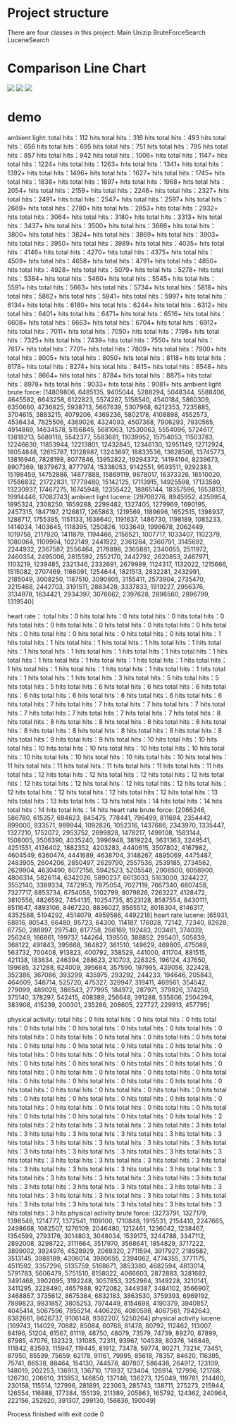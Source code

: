 # Project structure
There are four classes in this project: 
    Main
    Unizip
    BruteForceSearch
    LuceneSearch



# Comparison Line Chart

![](heartrate.png)
![](physicalActivity.png)
![](ambientLight.png)


# demo


ambient light: 
total hits：112 hits
total hits：316 hits
total hits：493 hits
total hits：656 hits
total hits：695 hits
total hits：751 hits
total hits：795 hits
total hits：857 hits
total hits：942 hits
total hits：1006+ hits
total hits：1147+ hits
total hits：1224+ hits
total hits：1263+ hits
total hits：1341+ hits
total hits：1392+ hits
total hits：1496+ hits
total hits：1627+ hits
total hits：1745+ hits
total hits：1838+ hits
total hits：1897+ hits
total hits：1968+ hits
total hits：2054+ hits
total hits：2159+ hits
total hits：2246+ hits
total hits：2327+ hits
total hits：2491+ hits
total hits：2547+ hits
total hits：2597+ hits
total hits：2669+ hits
total hits：2780+ hits
total hits：2853+ hits
total hits：2932+ hits
total hits：3064+ hits
total hits：3180+ hits
total hits：3313+ hits
total hits：3437+ hits
total hits：3500+ hits
total hits：3666+ hits
total hits：3800+ hits
total hits：3824+ hits
total hits：3869+ hits
total hits：3903+ hits
total hits：3950+ hits
total hits：3989+ hits
total hits：4035+ hits
total hits：4146+ hits
total hits：4270+ hits
total hits：4375+ hits
total hits：4509+ hits
total hits：4658+ hits
total hits：4791+ hits
total hits：4850+ hits
total hits：4928+ hits
total hits：5079+ hits
total hits：5278+ hits
total hits：5384+ hits
total hits：5460+ hits
total hits：5545+ hits
total hits：5591+ hits
total hits：5663+ hits
total hits：5734+ hits
total hits：5818+ hits
total hits：5862+ hits
total hits：5941+ hits
total hits：5997+ hits
total hits：6134+ hits
total hits：6180+ hits
total hits：6244+ hits
total hits：6312+ hits
total hits：6401+ hits
total hits：6471+ hits
total hits：6516+ hits
total hits：6608+ hits
total hits：6663+ hits
total hits：6704+ hits
total hits：6912+ hits
total hits：7011+ hits
total hits：7050+ hits
total hits：7198+ hits
total hits：7325+ hits
total hits：7439+ hits
total hits：7550+ hits
total hits：7617+ hits
total hits：7701+ hits
total hits：7809+ hits
total hits：7900+ hits
total hits：8005+ hits
total hits：8050+ hits
total hits：8118+ hits
total hits：8178+ hits
total hits：8274+ hits
total hits：8415+ hits
total hits：8548+ hits
total hits：8664+ hits
total hits：8784+ hits
total hits：8875+ hits
total hits：8978+ hits
total hits：9033+ hits
total hits：9081+ hits
ambient light brute force: [14809806, 6485135, 9405044, 5288294, 5048344, 5588406, 4645582, 6643258, 6122823, 5574287, 5158540, 4540184, 5860309, 6350660, 4736825, 5938713, 5667639, 5307968, 6212353, 7235885, 3704615, 3883215, 4079206, 4369236, 5802178, 4108898, 4552573, 4536434, 7825506, 4369026, 4324093, 4507368, 7906293, 7930565, 4914869, 14634578, 5156845, 5681063, 12530063, 5554096, 5724617, 13818213, 5689118, 5542377, 5583681, 11039952, 15754053, 11503783, 12246630, 11853944, 12213801, 12432845, 12346130, 12951149, 12712924, 18054848, 12615787, 13128987, 13243697, 18833536, 13628506, 13745773, 13816946, 7828198, 8077846, 13952822, 19294372, 14194104, 8239673, 8907369, 18379673, 8777974, 15338053, 9142551, 9593511, 9292383, 15198459, 14752886, 14877888, 15869119, 9878017, 16373326, 16510020, 17586832, 21722831, 17779480, 15142125, 17113915, 14925598, 17133580, 13230937, 17467275, 16745948, 12355422, 18865144, 18357596, 16538131, 19914446, 17082743]
ambient light lucene: [29708276, 8945952, 4259954, 1895324, 2308250, 1659288, 2299482, 1327405, 1279969, 1690195, 2457315, 1847197, 2126817, 1265863, 1219569, 1189696, 1652515, 1398937, 1288717, 1755395, 1151133, 1638640, 1191637, 1486730, 1198189, 1085233, 1414034, 1403645, 1118395, 1250826, 1033649, 1999678, 2062449, 1019758, 2117920, 1411879, 1194466, 2156521, 1007717, 1033407, 1102379, 1080064, 1109994, 1022149, 2441922, 2361284, 2360791, 3145692, 2244932, 2367587, 2556464, 2178898, 2365881, 2340055, 2511972, 2460354, 2495006, 2815592, 2552170, 2442792, 2620853, 2467971, 1103219, 1239485, 2321346, 2332691, 2679989, 1124317, 1132022, 1215666, 1515082, 2707469, 1166091, 1254644, 1821513, 2832281, 2432991, 2185049, 3008250, 1187510, 3090805, 3155411, 2573904, 2735470, 3215468, 2442703, 3191511, 2883428, 3337833, 1919227, 2956376, 3134978, 1634421, 2934397, 3076662, 2397628, 2896560, 2896799, 1319540]

heart rate：
total hits：0 hits
total hits：0 hits
total hits：0 hits
total hits：0 hits
total hits：0 hits
total hits：0 hits
total hits：0 hits
total hits：0 hits
total hits：0 hits
total hits：0 hits
total hits：0 hits
total hits：0 hits
total hits：1 hits
total hits：1 hits
total hits：1 hits
total hits：1 hits
total hits：1 hits
total hits：1 hits
total hits：1 hits
total hits：1 hits
total hits：1 hits
total hits：1 hits
total hits：1 hits
total hits：1 hits
total hits：1 hits
total hits：1 hits
total hits：1 hits
total hits：1 hits
total hits：1 hits
total hits：1 hits
total hits：1 hits
total hits：1 hits
total hits：1 hits
total hits：3 hits
total hits：5 hits
total hits：5 hits
total hits：5 hits
total hits：6 hits
total hits：6 hits
total hits：6 hits
total hits：6 hits
total hits：6 hits
total hits：6 hits
total hits：6 hits
total hits：6 hits
total hits：7 hits
total hits：7 hits
total hits：7 hits
total hits：7 hits
total hits：7 hits
total hits：7 hits
total hits：7 hits
total hits：7 hits
total hits：8 hits
total hits：8 hits
total hits：8 hits
total hits：8 hits
total hits：8 hits
total hits：8 hits
total hits：8 hits
total hits：8 hits
total hits：8 hits
total hits：8 hits
total hits：9 hits
total hits：9 hits
total hits：10 hits
total hits：10 hits
total hits：10 hits
total hits：10 hits
total hits：10 hits
total hits：10 hits
total hits：10 hits
total hits：10 hits
total hits：10 hits
total hits：10 hits
total hits：11 hits
total hits：11 hits
total hits：11 hits
total hits：11 hits
total hits：11 hits
total hits：12 hits
total hits：12 hits
total hits：12 hits
total hits：12 hits
total hits：12 hits
total hits：12 hits
total hits：12 hits
total hits：12 hits
total hits：12 hits
total hits：12 hits
total hits：12 hits
total hits：12 hits
total hits：13 hits
total hits：13 hits
total hits：13 hits
total hits：14 hits
total hits：14 hits
total hits：14 hits
total hits：14 hits
heart rate brute force: [2066246, 586780, 615357, 684623, 845475, 778441, 796499, 811694, 2354442, 899000, 933571, 989944, 1092826, 1052316, 1437686, 2343970, 1335447, 1327210, 1752072, 2953752, 2699828, 1478217, 1499108, 1583144, 1508005, 3506390, 4035240, 3996948, 3819224, 3631363, 3249541, 4251551, 4136402, 1882352, 4203283, 4440615, 3507802, 4167982, 4604549, 6360474, 4441689, 4638704, 3148267, 4895069, 4475487, 2483905, 2604206, 2850497, 2629790, 2557536, 2539185, 2734562, 2629904, 4630490, 8072156, 5942523, 5205548, 2908500, 6058900, 4806314, 5826114, 6342026, 5890237, 6613033, 5163000, 3244227, 3552140, 3389334, 7472953, 7875054, 7027119, 7667340, 6807458, 7327717, 8853734, 6754058, 5102799, 8079826, 7263227, 4128472, 3810556, 4826592, 7454135, 10254735, 8523128, 8587554, 8430111, 8511647, 4893106, 8467220, 8836027, 8565512, 8018304, 8146317, 4352588, 5194292, 4514079, 4959586, 4492218]
heart rate lucene: [65931, 68816, 80543, 66480, 95723, 64300, 114187, 176028, 72142, 72340, 82628, 67750, 288897, 297540, 617758, 266169, 192483, 203461, 374039, 256249, 166861, 199737, 144264, 139550, 388852, 295401, 505839, 368122, 491843, 395668, 364827, 361510, 149629, 469805, 475089, 563732, 700408, 913823, 400792, 358529, 441000, 411704, 881515, 421138, 183634, 246394, 288623, 210703, 226325, 196124, 437650, 199685, 321288, 624009, 395684, 357590, 197995, 439056, 322428, 352386, 367086, 393299, 435975, 293292, 244233, 194646, 205843, 464609, 348714, 525720, 475327, 329947, 319411, 469561, 354542, 279099, 489026, 386543, 277995, 184972, 287971, 379826, 374250, 375140, 378297, 542415, 408389, 256648, 391288, 535806, 2504294, 383908, 415239, 200301, 235286, 208605, 227727, 229913, 457795]

physical activity: 
total hits：0 hits
total hits：0 hits
total hits：0 hits
total hits：0 hits
total hits：0 hits
total hits：0 hits
total hits：0 hits
total hits：0 hits
total hits：0 hits
total hits：0 hits
total hits：0 hits
total hits：0 hits
total hits：0 hits
total hits：0 hits
total hits：0 hits
total hits：0 hits
total hits：0 hits
total hits：0 hits
total hits：0 hits
total hits：0 hits
total hits：0 hits
total hits：0 hits
total hits：0 hits
total hits：0 hits
total hits：0 hits
total hits：0 hits
total hits：0 hits
total hits：0 hits
total hits：0 hits
total hits：0 hits
total hits：0 hits
total hits：0 hits
total hits：0 hits
total hits：0 hits
total hits：0 hits
total hits：0 hits
total hits：0 hits
total hits：0 hits
total hits：0 hits
total hits：0 hits
total hits：0 hits
total hits：0 hits
total hits：0 hits
total hits：0 hits
total hits：0 hits
total hits：0 hits
total hits：0 hits
total hits：0 hits
total hits：0 hits
total hits：0 hits
total hits：0 hits
total hits：0 hits
total hits：2 hits
total hits：2 hits
total hits：3 hits
total hits：3 hits
total hits：3 hits
total hits：3 hits
total hits：3 hits
total hits：3 hits
total hits：3 hits
total hits：3 hits
total hits：3 hits
total hits：3 hits
total hits：3 hits
total hits：3 hits
total hits：3 hits
total hits：3 hits
total hits：3 hits
total hits：3 hits
total hits：3 hits
total hits：3 hits
total hits：3 hits
total hits：3 hits
total hits：3 hits
total hits：3 hits
total hits：3 hits
total hits：3 hits
total hits：3 hits
total hits：3 hits
total hits：3 hits
total hits：3 hits
total hits：3 hits
total hits：3 hits
total hits：3 hits
total hits：3 hits
total hits：3 hits
total hits：3 hits
total hits：3 hits
total hits：3 hits
total hits：3 hits
total hits：3 hits
total hits：3 hits
total hits：3 hits
total hits：3 hits
total hits：3 hits
total hits：3 hits
total hits：3 hits
total hits：3 hits
physical activity brute force: [3273791, 1327179, 1398546, 1214777, 1372541, 1109100, 1710848, 1915531, 2154410, 2247665, 2498668, 1082507, 1276109, 2046480, 1212461, 1236042, 1238467, 1354599, 2793176, 3014803, 3048034, 1539175, 3244788, 3347112, 2892008, 3298722, 3111664, 3517970, 3568641, 1854829, 3717222, 3899002, 3924976, 4528929, 2069320, 2711594, 3917927, 2189582, 3513145, 3988189, 4306014, 3980655, 2394062, 4774355, 3771175, 4511592, 3357296, 5135759, 5168671, 3853380, 4682594, 4813014, 5791783, 5606479, 5751510, 8158022, 4066603, 2872883, 3281682, 3491468, 3902095, 3192248, 3057853, 3252964, 3149228, 3210141, 3411295, 3228490, 4657988, 9272082, 3449387, 3484102, 3566907, 3468867, 3735612, 8675384, 6832183, 3863530, 3759393, 6969192, 7899823, 9831857, 3805253, 7974449, 8154698, 4190379, 3940857, 4045414, 5067596, 7855214, 4406226, 4080598, 4067561, 7942643, 8382661, 8626737, 9106148, 9382207, 5250264]
physical activity lucene: [169743, 114029, 70882, 85084, 60768, 81478, 80792, 112462, 113007, 84196, 51204, 61567, 81119, 48750, 48079, 73579, 74739, 89270, 87899, 87985, 47076, 132323, 131085, 72311, 93967, 104539, 80376, 146846, 111842, 83593, 115947, 119445, 81912, 73478, 59774, 90271, 73214, 73451, 87950, 85599, 75659, 62178, 91161, 79995, 85618, 78357, 84620, 116395, 75741, 86538, 88464, 154130, 744578, 407807, 586438, 264912, 123109, 148019, 202253, 136913, 136710, 171937, 123404, 126914, 127996, 121768, 126730, 206610, 313853, 146850, 137146, 136273, 125049, 119781, 214460, 230158, 115514, 127996, 281891, 223063, 285743, 138711, 275273, 215944, 126554, 116888, 177384, 155139, 211389, 205863, 165792, 124362, 240964, 222156, 252620, 391307, 299130, 156636, 190049]


Process finished with exit code 0
